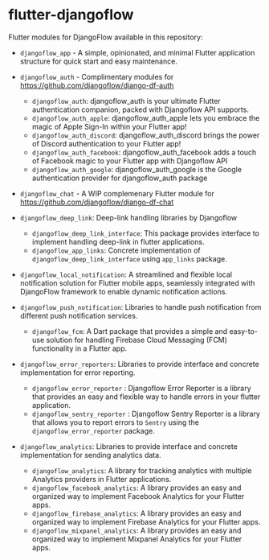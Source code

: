 # flutter-djangoflow

Flutter modules for DjangoFlow available in this repository:

- `djangoflow_app` - A simple, opinionated, and minimal Flutter application structure for quick start and easy maintenance.
- `djangoflow_auth` - Complimentary modules for https://github.com/djangoflow/django-df-auth
  - `djangoflow_auth`: djangoflow_auth is your ultimate Flutter authentication companion, packed with Djangoflow API supports.
  - `djangoflow_auth_apple`: djangoflow_auth_apple lets you embrace the magic of Apple Sign-In within your Flutter app!
  - `djangoflow_auth_discord`: djangoflow_auth_discord brings the power of Discord authentication to your Flutter app!
  - `djangoflow_auth_facebook`: djangoflow_auth_facebook adds a touch of Facebook magic to your Flutter app with Djangoflow API
  - `djangoflow_auth_google`: djangoflow_auth_google is the Google authentication provider for djangoflow_auth package
- `djangoflow_chat` - A WIP complemenary Flutter module for https://github.com/djangoflow/django-df-chat
- `djangoflow_deep_link`: Deep-link handling libraries by Djangoflow
  - `djangoflow_deep_link_interface`: This package provides interface to implement handling deep-link in flutter applications.
  - `djangoflow_app_links`: Concrete implementation of `djangoflow_deep_link_interface` using `app_links` package.
- `djangoflow_local_notification`: A streamlined and flexible local notification solution for Flutter mobile apps, seamlessly integrated with DjangoFlow framework to enable dynamic notification actions.
- `djangoflow_push_notification`: Libraries to handle push notification from different push notification services.
  - `djangoflow_fcm`: A Dart package that provides a simple and easy-to-use solution for handling Firebase Cloud Messaging (FCM) functionality in a Flutter app.
- `djangoflow_error_reporters`: Libraries to provide interface and concrete implementation for error reporting.

  - `djangoflow_error_reporter` : Djangoflow Error Reporter is a library that provides an easy and flexible way to handle errors in your flutter application.
  - `djangoflow_sentry_reporter` : Djangoflow Sentry Reporter is a library that allows you to report errors to `Sentry` using the `djangoflow_error_reporter` package.

- `djangoflow_analytics`: Libraries to provide interface and concrete implementation for sending analytics data.
  - `djangoflow_analytics`: A library for tracking analytics with multiple Analytics providers in Flutter applications.
  - `djangoflow_facebook_analytics`: A library provides an easy and organized way to implement Facebook Analytics for your Flutter apps.
  - `djangoflow_firebase_analytics`: A library provides an easy and organized way to implement Firebase Analytics for your Flutter apps.
  - `djangoflow_mixpanel_analytics`: A library provides an easy and organized way to implement Mixpanel Analytics for your Flutter apps.
